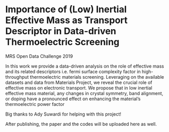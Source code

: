 # Importance of (Low) Inertial Effective Mass as Transport Descriptor in Data-driven Thermoelectric Screening
MRS Open Data Challenge 2019

In this work we provide a data-driven analysis on the role of effective mass and its related descriptors i.e. fermi surface complexity factor in high-throughput thermoelectric materials screening. Leveraging on the available datasets and data from Materials Project, we reveal the crucial role of effective mass on electronic transport. We propose that in low inertial effective mass material, any changes in crystal symmetry, band alignment, or doping have a pronounced effect on enhancing the material’s thermoelectric power factor

Big thanks to Ady Suwardi for helping with this project!

After publishing, the paper and the codes will be uploaded here as well.
